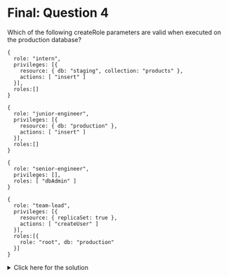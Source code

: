 # Final: Question 4

Which of the following createRole parameters are valid when executed on the production database?

```
{
  role: "intern",
  privileges: [{
    resource: { db: "staging", collection: "products" },
    actions: [ "insert" ]
  }],
  roles:[]
}
```
```
{
  role: "junior-engineer",
  privileges: [{
    resource: { db: "production" },
    actions: [ "insert" ]
  }],
  roles:[]
}
```
```
{
  role: "senior-engineer",
  privileges: [],
  roles: [ "dbAdmin" ]
}
```

```
{
  role: "team-lead",
  privileges: [{
    resource: { replicaSet: true },
    actions: [ "createUser" ]
  }],
  roles:[{
    role: "root", db: "production"
  }]
}
```

<details>
  <summary>Click here for the solution</summary>
    Answer: {
  role: "senior-engineer",
  privileges: [],
  roles: [ "dbAdmin" ]
}
</details>

